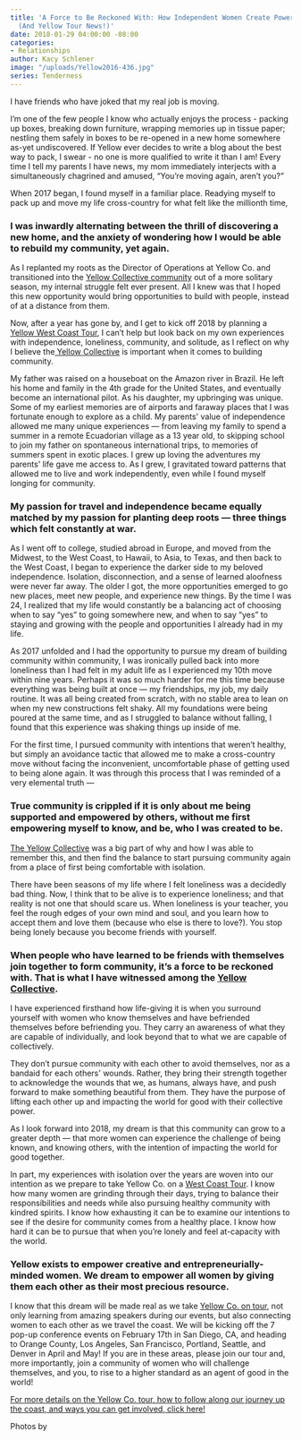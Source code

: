 ```yaml
---
title: 'A Force to Be Reckoned With: How Independent Women Create Powerful Community
  (And Yellow Tour News!)'
date: 2018-01-29 04:00:00 -08:00
categories:
- Relationships
author: Kacy Schlener
image: "/uploads/Yellow2016-436.jpg"
series: Tenderness
---
```


I have friends who have joked that my real job is moving.

I’m one of the few people I know who actually enjoys the process - packing up boxes, breaking down furniture, wrapping memories up in tissue paper; nestling them safely in boxes to be re-opened in a new home somewhere as-yet undiscovered. If Yellow ever decides to write a blog about the best way to pack, I swear - no one is more qualified to write it than I am! Every time I tell my parents I have news, my mom immediately interjects with a simultaneously chagrined and amused, “You’re moving again, aren’t you?”

When 2017 began, I found myself in a familiar place. Readying myself to pack up and move my life cross-country for what felt like the millionth time,

### I was inwardly alternating between the thrill of discovering a new home, and the anxiety of wondering how I would be able to rebuild my community, yet again.

As I replanted my roots as the Director of Operations at Yellow Co. and transitioned into the [Yellow Collective community](https://yellowco.co/membership/) out of a more solitary season, my internal struggle felt ever present. All I knew was that I hoped this new opportunity would bring opportunities to build with people, instead of at a distance from them.

Now, after a year has gone by, and I get to kick off 2018 by planning a [Yellow West Coast Tour](https://yellowcollective.lpages.co/yellow-west-coast-tour-2018/), I can’t help but look back on my own experiences with independence, loneliness, community, and solitude, as I reflect on why I believe the[ Yellow Collective](https://yellowco.co/membership/) is important when it comes to building community.

My father was raised on a houseboat on the Amazon river in Brazil. He left his home and family in the 4th grade for the United States, and eventually become an international pilot. As his daughter, my upbringing was unique. Some of my earliest memories are of airports and faraway places that I was fortunate enough to explore as a child. My parents' value of independence allowed me many unique experiences — from leaving my family to spend a summer in a remote Ecuadorian village as a 13 year old, to skipping school to join my father on spontaneous international trips, to memories of summers spent in exotic places. I grew up loving the adventures my parents' life gave me access to. As I grew, I gravitated toward patterns that allowed me to live and work independently, even while I found myself longing for community.

### My passion for travel and independence became equally matched by my passion for planting deep roots — three things which felt constantly at war.

As I went off to college, studied abroad in Europe, and moved from the Midwest, to the West Coast, to Hawaii, to Asia, to Texas, and then back to the West Coast, I began to experience the darker side to my beloved independence. Isolation, disconnection, and a sense of learned aloofness were never far away. The older I got, the more opportunities emerged to go new places, meet new people, and experience new things. By the time I was 24, I realized that my life would constantly be a balancing act of choosing when to say “yes” to going somewhere new, and when to say “yes” to staying and growing with the people and opportunities I already had in my life.

As 2017 unfolded and I had the opportunity to pursue my dream of building community within community, I was ironically pulled back into more loneliness than I had felt in my adult life as I experienced my 10th move within nine years. Perhaps it was so much harder for me this time because everything was being built at once — my friendships, my job, my daily routine. It was all being created from scratch, with no stable area to lean on when my new constructions felt shaky. All my foundations were being poured at the same time, and as I struggled to balance without falling, I found that this experience was shaking things up inside of me.

For the first time, I pursued community with intentions that weren’t healthy, but simply an avoidance tactic that allowed me to make a cross-country move without facing the inconvenient, uncomfortable phase of getting used to being alone again. It was through this process that I was reminded of a very elemental truth —

### True community is crippled if it is only about me being supported and empowered by others, without me first empowering myself to know, and be, who I was created to be.

[The Yellow Collective](https://yellowco.co/membership/) was a big part of why and how I was able to remember this, and then find the balance to start pursuing community again from a place of first being comfortable with isolation.

There have been seasons of my life where I felt loneliness was a decidedly bad thing. Now, I think that to be alive is to experience loneliness; and that reality is not one that should scare us. When loneliness is your teacher, you feel the rough edges of your own mind and soul, and you learn how to accept them and love them (because who else is there to love?). You stop being lonely because you become friends with yourself.

### When people who have learned to be friends with themselves join together to form community, it’s a force to be reckoned with. That is what I have witnessed among the [Yellow Collective](https://yellowco.co/membership/).

I have experienced firsthand how life-giving it is when you surround yourself with women who know themselves and have befriended themselves before befriending you. They carry an awareness of what they are capable of individually, and look beyond that to what we are capable of collectively.

They don’t pursue community with each other to avoid themselves, nor as a bandaid for each others' wounds. Rather, they bring their strength together to acknowledge the wounds that we, as humans, always have, and push forward to make something beautiful from them. They have the purpose of lifting each other up and impacting the world for good with their collective power.

As I look forward into 2018, my dream is that this community can grow to a greater depth — that more women can experience the challenge of being known, and knowing others, with the intention of impacting the world for good together.

In part, my experiences with isolation over the years are woven into our intention as we prepare to take Yellow Co. on a [West Coast Tour](https://yellowcollective.lpages.co/yellow-west-coast-tour-2018/). I know how many women are grinding through their days, trying to balance their responsibilities and needs while also pursuing healthy community with kindred spirits. I know how exhausting it can be to examine our intentions to see if the desire for community comes from a healthy place. I know how hard it can be to pursue that when you’re lonely and feel at-capacity with the world.

### Yellow exists to empower creative and entrepreneurially-minded women. We dream to empower all women by giving them each other as their most precious resource.

I know that this dream will be made real as we take [Yellow Co. on tour](https://yellowcollective.lpages.co/yellow-west-coast-tour-2018/), not only learning from amazing speakers during our events, but also connecting women to each other as we travel the coast. We will be kicking off the 7 pop-up conference events on February 17th in San Diego, CA, and heading to Orange County, Los Angeles, San Francisco, Portland, Seattle, and Denver in April and May! If you are in these areas, please join our tour and, more importantly, join a community of women who will challenge themselves, and you, to rise to a higher standard as an agent of good in the world!

[For more details on the Yellow Co. tour, how to follow along our journey up the coast, and ways you can get involved, click here!](https://yellowcollective.lpages.co/yellow-west-coast-tour-2018/)

Photos by